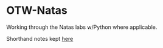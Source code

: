 # OTW-Natas
Working through the Natas labs w/Python where applicable. 

Shorthand notes kept [here](https://docs.google.com/document/d/13j17aA84IVERxXVLReCQDhlm_DjIuhouI_edCXHGL5w/edit?usp=sharing)

